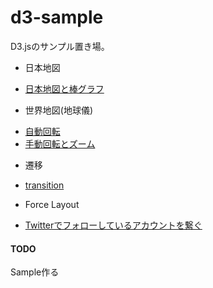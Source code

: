 d3-sample
=========
D3.jsのサンプル置き場。  

* 日本地図
 - [日本地図と棒グラフ](http://kohei-kp.github.io/d3-sample/japan_map/)
* 世界地図(地球儀)
 - [自動回転](http://kohei-kp.github.io/d3-sample/world_map/)
 - [手動回転とズーム](http://kohei-kp.github.io/d3-sample/world_map/manual_rotation.html)
* 遷移
 - [transition](http://kohei-kp.github.io/d3-sample/transition/)
* Force Layout
 - [Twitterでフォローしているアカウントを繋ぐ](http://kohei-kp.github.io/d3-sample/force_layout/)

#### TODO
Sample作る
